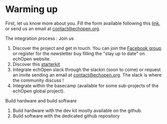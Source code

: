 # Warming up

First, let us know more about you. Fill the form available following this [link](https://docs.google.com/forms/d/e/1FAIpQLSf-uZXvF2iQDBWNyrjOHm0RUr68V2j7FVtGHwMJ8RIoHP_m8Q/viewform), or send us an email at contact@echopen.org. 

The integration process : Join us

1. Discover the project and get in touch. You can join the [Facebook group](https://www.facebook.com/groups/echopen/) or register for the newsletter buy filling the "stay up to date" on echOpen website. 
2. Discover this [starterkit](https://www.gitbook.com/@echopen)
3. Integrate echOpen slack through the slackin (soon to come) or request an invite sending an email at contact@echopen.org. The slack is where the community discuss !
4. Integrate within the basecamp (available for some sub-projects of the echOpen global project). 

Build hardware and build software

1. Build hardware with the dev kit mostly available on the github. 
2. Build software with the dedicated github repository